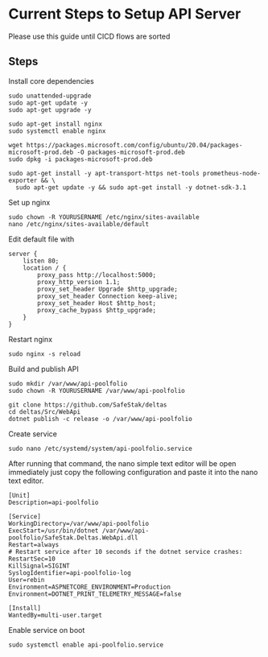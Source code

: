# Current Steps to Setup API Server 

Please use this guide until CICD flows are sorted

## Steps 
Install core dependencies
```
sudo unattended-upgrade
sudo apt-get update -y
sudo apt-get upgrade -y

sudo apt-get install nginx
sudo systemctl enable nginx

wget https://packages.microsoft.com/config/ubuntu/20.04/packages-microsoft-prod.deb -O packages-microsoft-prod.deb
sudo dpkg -i packages-microsoft-prod.deb

sudo apt-get install -y apt-transport-https net-tools prometheus-node-exporter && \
  sudo apt-get update -y && sudo apt-get install -y dotnet-sdk-3.1
```

Set up nginx
```
sudo chown -R YOURUSERNAME /etc/nginx/sites-available
nano /etc/nginx/sites-available/default
```

Edit default file with
```
server {
    listen 80;
    location / {
		proxy_pass http://localhost:5000;
		proxy_http_version 1.1;
		proxy_set_header Upgrade $http_upgrade;
		proxy_set_header Connection keep-alive;
		proxy_set_header Host $http_host;
		proxy_cache_bypass $http_upgrade;
	}
}
```

Restart nginx
```
sudo nginx -s reload
```

Build and publish API
```
sudo mkdir /var/www/api-poolfolio
sudo chown -R YOURUSERNAME /var/www/api-poolfolio

git clone https://github.com/SafeStak/deltas
cd deltas/Src/WebApi
dotnet publish -c release -o /var/www/api-poolfolio
```

Create service

```
sudo nano /etc/systemd/system/api-poolfolio.service
```
After running that command, the nano simple text editor will be open immediately just copy the following configuration and paste it into the nano text editor.
```
[Unit]
Description=api-poolfolio

[Service]
WorkingDirectory=/var/www/api-poolfolio
ExecStart=/usr/bin/dotnet /var/www/api-poolfolio/SafeStak.Deltas.WebApi.dll
Restart=always
# Restart service after 10 seconds if the dotnet service crashes:
RestartSec=10
KillSignal=SIGINT
SyslogIdentifier=api-poolfolio-log
User=rebin
Environment=ASPNETCORE_ENVIRONMENT=Production
Environment=DOTNET_PRINT_TELEMETRY_MESSAGE=false

[Install]
WantedBy=multi-user.target
```

Enable service on boot
```
sudo systemctl enable api-poolfolio.service
```